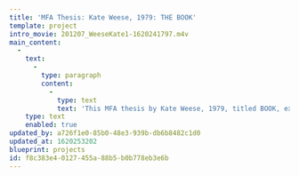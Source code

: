 ```yaml
---
title: 'MFA Thesis: Kate Weese, 1979: THE BOOK'
template: project
intro_movie: 201207_WeeseKate1-1620241797.m4v
main_content:
  -
    text:
      -
        type: paragraph
        content:
          -
            type: text
            text: 'This MFA thesis by Kate Weese, 1979, titled BOOK, explores the options to consider the book as an object to serve the user as an integral system experience for the content it communicates.'
    type: text
    enabled: true
updated_by: a726f1e0-85b0-48e3-939b-db6b8482c1d0
updated_at: 1620253202
blueprint: projects
id: f8c383e4-0127-455a-88b5-b0b778eb3e6b
---
```

